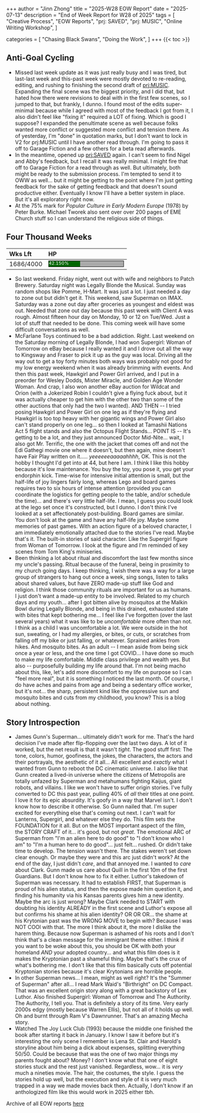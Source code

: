 +++
author = "Jinn Zhong"
title = "2025-W28 EOW Report"
date = "2025-07-13"
description = "End of Week Report for W28 of 2025"
tags = [
 "Creative Process",
 "EOW Reports",
 "prj: SAVED",
 "prj: MUSIC",
 "Online Writing Workshop",
 ]

categories = [
 "Chasing Black Swans",
 "Doing the Work",
]
+++
{{< toc >}}

## Anti-Goal Cycling

* Missed last week update as it was just really busy and I was tired, but last-last week and this-past week were mostly devoted to re-reading, editing, and rushing to finishing the second draft of [prj:MUSIC](https://journal.jinnzhong.com/tags/prj-music/). Expanding the final scene was the biggest priority, and I did that, but hated how there were revisions to deal with in the first few scenes, so I jumped to that, but frankly, I dunno. I found most of the edits super-minimal because while I agreed with most of the feedback I got from it, I also didn't feel like "fixing it" required a LOT of fixing. Which is good I suppose? I expanded the penultimate scene as well because folks wanted more conflict or suggested more conflict and tension there. As of yesterday, I'm "done" in quotation marks, but I don't want to lock in V2 for prj:MUSIC until I have another read through. I'm going to pass it off to Garage Fiction and a few others for a beta read afterwards.
* In the meantime, opened up [prj:SAVED](https://journal.jinnzhong.com/tags/prj-saved/) again. I can't seem to find Nigel and Abby's feedback, but I recall it was really minimal. I might fire that off to Garage Fiction for a read through as well. But ultimately, both might be ready to the submission process. I'm tempted to send it to OWW as well... but it might be getting to the point where I'm just getting feedback for the sake of getting feedback and that doesn't sound productive either. Eventually I know I'll have a better system in place. But it's all exploratory right now.
* At the 75% mark for _Popular Culture in Early Modern Europe_ (1978) by Peter Burke. Michael Tworek also sent over over 200 pages of EME Church stuff so I can understand the religious side of things.

## Four Thousand Weeks

| Wks Lft | HP |
| :--- | :--- |
| 1686/4000 | <div style="width:200px;height:15px;background:#AAAAAA;border:1.3px solid #000000;"><div style="width:42.150%;height:15px;background:#006600;font-size:12px; color:white; line-height:12px;">42.150%</div></div> |

* So last weekend. Friday night, went out with wife and neighbors to Patch Brewery. Saturday night was Legally Blonde the Musical. Sunday was random shops like Pomme, H-Mart. It was just a lot. I just needed a day to zone out but didn't get it. This weekend, saw Superman on IMAX. Saturday was a zone out day after groceries as youngest and eldest was out. Needed that zone out day because this past week with Client A was rough. Almost fifteen hour day on Monday, 10 or 12 on Tue/Wed. Just a lot of stuff that needed to be done. This coming week will have some difficult conversations as well.
* McFarlane Toys continued to be a bad addiction. Right. Last weekend on the Saturday morning of Legally Blonde, I had won Supergirl: Woman of Tomorrow on eBay because I really wanted it and I drove out all the way to Kingsway and Fraser to pick it up as the guy was local. Driving all the way out to get a toy forty minutes both ways was probably not good for my low energy weekend when it was already brimming with events. And then this past week, Hawkgirl and Power Girl arrived, and I put in a preorder for Wesley Dodds, Mister Miracle, and Golden Age Wonder Woman. And crap, I also won another eBay auction for Wildcat and Orion (with a Jokerized Robin I couldn't give a flying fuck about, but it was actually cheaper to get him with the other two than some of the other auctions that only had the two I wanted). AND THEN -- I tried posing Hawkgirl and Power Girl on one leg as if they're flying and Hawkgirl is too top heavy with her gigantic wings and Power Girl also can't stand properly on one leg... so then I looked at Tamashii Nations Act 5 flight stands and also the Octopus Flight Stands... POINT IS -- It's getting to be a lot, and they just announced Doctor Mid-Nite... wait, I also got Mr. Terrific, the one with the jacket that comes off and not the Edi Gathegi movie one where it doesn't, but then again, mine doesn't have Fair Play written on it..... _yeeeeeeaaaaahhhh_, OK. This is not the hobby I thought I'd get into at 44, but here I am. I think I like this hobby because it's low maintenance. You buy the toy, you pose it, you get your endorphin kick. Time-wise for intensive initial attention is small, but the half-life of joy lingers fairly long, whereas Lego and board games requires two to six hours of intense attention (provided you can coordinate the logistics for getting people to the table, and/or schedule the time)... and there's very little half-life. I mean, I guess you could look at the lego set once it's constructed, but I dunno. I don't think I've looked at a set affectionately post-building. Board games are similar. You don't look at the game and have any half-life joy. Maybe some memories of past games. With an action figure of a beloved character, I am immediately emotionally attached due to the stories I've read. Maybe that's it. The built-in stories of said character. Like the Supergirl figure from Woman of Tomorrow. I look at the figure and I'm reminded of key scenes from Tom King's miniseries.
* Been thinking a lot about ritual and discomfort the last few months since my uncle's passing. Ritual because of the funeral, being in proximity to my church going days. I keep thinking, I wish there was a way for a large group of strangers to hang out once a week, sing songs, listen to talks about shared values, but have ZERO made-up stuff like God and religion. I think those community rituals are important for us as humans. I just don't want a made-up entity to be involved. Related to my church days and my youth... after I got bitten alive by mosquitos at the Malkin Bowl during Legally Blonde, and being in this drained, exhausted state with bites that kept bothering me... I feel like I've forgotten (over the last several years) what it was like to be _uncomfortable_ more often than not. I think as a child I was uncomfortable a lot. We were outside in the hot sun, sweating, or I had my allergies, or bites, or cuts, or scratches from falling off my bike or just falling, or whatever. Sprained ankles from hikes. And mosquito bites. As an adult -- I mean aside from being sick once a year or less, and the one time I got COVID... I have done so much to make my life comfortable. Middle class privilege and wealth yes. But also -- purposefully building my life around that. I'm not being macho about this, like, let's add more discomfort to my life on purpose so I can "feel more real", but it is something I noticed the last month. Of course, I do have aches and pains from age and being a sedentary office worker, but it's not... the sharp, persistent kind like the oppressive sun and mosquito bites and cuts from my childhood, you know? This is a blog about nothing.



## Story Introspection

* James Gunn's Superman... ultimately didn't work for me. That's the hard decision I've made after flip-flopping over the last two days. A lot of it worked, but the net result is that it wasn't _tight_. The good stuff first: The tone, colors, humor, goofiness, the jokes, the characters, the actors and their portrayals, the aesthetic of it all... All excellent and _exactly_ what I wanted from Gunn to reboot the DC cinematic universe. I also like that Gunn created a lived-in universe where the citizens of Metropolis are totally unfazed by Superman and metahumans fighting Kaijus, giant robots, and villains. I like we won't have to suffer origin stories. I've fully converted to DC this past year, pulling 40% of _all_ their titles at one point. I love it for its epic absurdity. It's goofy in a way that Marvel isn't. I don't know how to describe it otherwise. So Gunn nailed that. I'm super excited for everything else that's coming out next. I can't wait for Lanterns, Supergirl, and whatever else they do. This film sets the FOUNDATION for it all. But on the MOST important aspect of the film, the STORY CRAFT of it... it's good, but not _great_. The emotional ARC of Superman from "I'm an alien here to do good" to "I don't know who I am" to "I'm a human here to do good"... just felt... rushed. Or didn't take time to develop. The tension wasn't there. The stakes weren't set down clear enough. Or maybe they were and this arc just didn't work? At the end of the day, I just didn't _care_, and that annoyed me. I wanted to _care_ about Clark. Gunn made us care about Quill in the first 10m of the first Guardians. But I don't know how to fix it either. Luthor's takedown of Superman was necessary. It had to establish FIRST, that Superman is proud of his alien status, and then the expose made him question it, and finding his humanity via his Kansas parents gives him a new identity. Maybe the arc is just wrong? Maybe Clark needed to START with doubting his identity ALREADY in the first scene and Luthor's expose all but confirms his shame at his alien identity? OR OR OR... the shame at his Krytonian past was the WRONG MOVE to begin with? Because I was NOT COOl with that. The more I think about it, the more I dislike the harem thing. Because now Superman is ashamed of his roots and I don't think that's a clean message for the immigrant theme either. I think if you want to be woke about this, you should be OK with _both_ your homeland _AND_ your adopted country... and what this film does is it makes the Kryptonian past a shameful thing. Maybe that's the crux of what's bothering me. I don't like that this film basically cuts off potential Kryptonian stories because it's clear Krytonians are horrible people.
* In other Superman news... I mean, might as well right? It's the "Summer of Superman" after all... I read Mark Waid's "Birthright" on DC Compact. That was an excellent origin story along with a great backstory of Lex Luthor. Also finished Supergirl: Woman of Tomorrow and The Authority. The Authority, I tell you. That is definitely a story of its time. Very early 2000s edgy (mostly because Warren Ellis), but not all of it holds up well. Oh and burnt through Ram V's Dawnrunner. That's an amazing Mecha story.
* Watched The Joy Luck Club (1993) because the middle one finished the book after starting it back in January. I know I saw it before but it's interesting the only scene I remember is Lena St. Clair and Harold's storyline about him being a dick about expenses, splitting everything 50/50. Could be because that was the one of two major things my parents fought about? Money? I don't know what that one of eight stories stuck and the rest just vanished. Regardless, wow... it is _very_ much a nineties movie. The hair, the costumes, the style. I guess the stories hold up well, but the execution and style of it is very much trapped in a way we made movies back then. Actually, I don't know if an anthologized film like this would work in 2025 either tbh. 

Archive of all EOW reports [here](https://journal.jinnzhong.com/tags/eow-reports)
